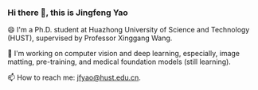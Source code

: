 ### Hi there 👋, this is Jingfeng Yao

😄 I'm a Ph.D. student at Huazhong University of Science and Technology (HUST), supervised by Professor Xinggang Wang.

🔭 I'm working on computer vision and deep learning, especially, image matting, pre-training, and medical foundation models (still learning).

📫 How to reach me: jfyao@hust.edu.cn.

<!--
**JingfengYao/JingfengYao** is a ✨ _special_ ✨ repository because its `README.md` (this file) appears on your GitHub profile.

Here are some ideas to get you started:

- 🔭 I’m currently working on ...
- 🌱 I’m currently learning ...
- 👯 I’m looking to collaborate on ...
- 🤔 I’m looking for help with ...
- 💬 Ask me about ...
- 📫 How to reach me: ...
- 😄 Pronouns: ...
- ⚡ Fun fact: ...
-->
